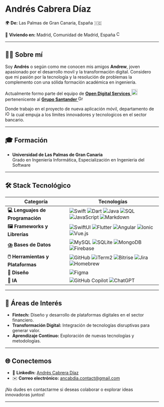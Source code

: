 # Andrés Cabrera Díaz  
🌍 **De:** Las Palmas de Gran Canaria, España 🇮🇨

📍 **Viviendo en:** Madrid, Comunidad de Madrid, España <img src="https://github.com/user-attachments/assets/4451a63d-ac4d-4db4-9522-c2426fcad2ae" alt="Comunidad de Madrid" width="16" height="16">

---

## 👨‍💻 Sobre mí  
Soy **Andrés** o según como me conocen mis amigos **Andrew**, joven apasionado por el desarrollo movil y la transformación digital. Considero que mi pasión por la tecnología y la resolución de problemas la complemento con una sólida formación académica en ingeniería.

Actualmente formo parte del equipo de <a href="https://www.opendigitalservices.com/"> **Open Digital Services** <img src="https://github.com/user-attachments/assets/16184274-e654-44ef-8a5f-20ead6908e2e" alt="ODS" style="height:20px;"></a> pertenenicente al 
<a href="https://www.opendigitalservices.com/">**Grupo Santander** <img src="https://github.com/user-attachments/assets/b32a1437-a2d9-4816-b3ed-94e6d3a4882f" alt="Grupo Santander" style="width:16px;height:16px;"></a>

Donde trabajo en el proyecto de nueva aplicación móvil, departamento de <img src="https://github.com/user-attachments/assets/f5d89a2e-41f6-4e19-beff-70a4f9617d69" alt="iOS" width="16" height="16"> la cual empuja a los límites innovadores y tecnologicos en el sector bancario.

---

## 🎓 Formación  
- **Universidad de Las Palmas de Gran Canaria**  
  Grado en Ingeniería Informática, Especialización en Ingenieria del Software

---
## 🛠️ Stack Tecnológico  

| **Categoría**              | **Tecnologías**                                                                                  |
|----------------------------|--------------------------------------------------------------------------------------------------|
| **💻 Lenguajes de Programación** | ![Swift](https://img.shields.io/badge/-Swift-orange?logo=swift&logoColor=white) ![Dart](https://img.shields.io/badge/Dart-%230175C2.svg?logo=dart&logoColor=white) ![Java](https://img.shields.io/badge/-Java-red?logo=java&logoColor=white) ![SQL](https://img.shields.io/badge/-SQL-blue?logo=postgresql&logoColor=white) ![JavaScript](https://img.shields.io/badge/JavaScript-F7DF1E?logo=javascript&logoColor=000) ![Markdown](https://img.shields.io/badge/-Markdown-black?logo=markdown&logoColor=white) |
| **🖼️ Frameworks y Librerías**   | ![SwiftUI](https://img.shields.io/badge/-SwiftUI-orange?logo=swift&logoColor=white) ![Flutter](https://img.shields.io/badge/Flutter-02569B?logo=flutter&logoColor=fff) ![Angular](https://img.shields.io/badge/-Angular-red?logo=angular&logoColor=white) ![Ionic](https://img.shields.io/badge/-Ionic-blue?logo=ionic&logoColor=white) ![Vue.js](https://img.shields.io/badge/Vue.js-4FC08D?logo=vuedotjs&logoColor=fff) |
| **⛈️ Bases de Datos**     | ![MySQL](https://img.shields.io/badge/-MySQL-blue?logo=mysql&logoColor=white) ![SQLite](https://img.shields.io/badge/SQLite-%2307405e.svg?logo=sqlite&logoColor=white) ![MongoDB](https://img.shields.io/badge/-MongoDB-green?logo=mongodb&logoColor=white) ![Firebase](https://img.shields.io/badge/Firebase-039BE5?logo=Firebase&logoColor=white) |
| **🖱️ Herramientas y Plataformas**    | ![GitHub](https://img.shields.io/badge/-GitHub-black?logo=github&logoColor=white) ![iTerm2](https://img.shields.io/badge/iTerm2-000000?logo=iterm2&logoColor=fff) ![Bitrise](https://img.shields.io/badge/Bitrise-purple?logo=bitrise&logoColor=white) ![Jira](https://img.shields.io/badge/Jira-0052CC?logo=jira&logoColor=fff) ![Homebrew](https://img.shields.io/badge/Homebrew-FBB040?logo=homebrew&logoColor=fff) |
| **🎨 Diseño**         | ![Figma](https://img.shields.io/badge/-Figma-red?logo=figma&logoColor=white) |
| **🤖 IA**     | ![GitHub Copilot](https://img.shields.io/badge/GitHub%20Copilot-000?logo=githubcopilot&logoColor=fff) ![ChatGPT](https://img.shields.io/badge/ChatGPT-74aa9c?logo=openai&logoColor=white) |

---

## 🚀 Áreas de Interés
- **Fintech:** Diseño y desarrollo de plataformas digitales en el sector financiero.  
- **Transformación Digital:** Integración de tecnologías disruptivas para generar valor.  
- **Aprendizaje Continuo:** Exploración de nuevas tecnologías y metodologías.

---

## 🌐 Conectemos  
- 💼 **LinkedIn:** [Andrés Cabrera Díaz](https://www.linkedin.com/in/ancabdia/)
- ✉️ **Correo electrónico:** <a href="mailto:ancabdia.contact@gmail.com">ancabdia.contact@gmail.com</a>

¡No dudes en contactarme si deseas colaborar o explorar ideas innovadoras juntos!

---

